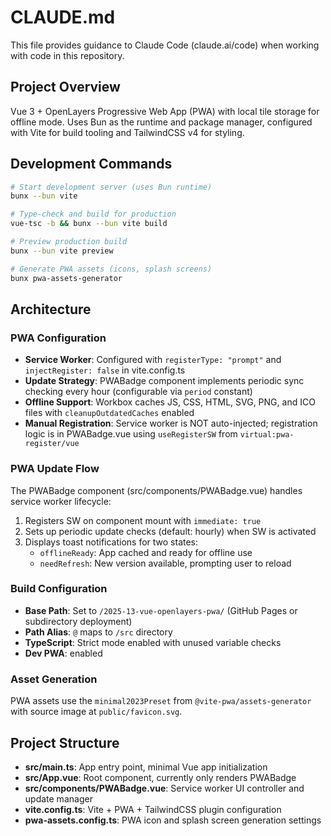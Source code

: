 # CLAUDE.md

This file provides guidance to Claude Code (claude.ai/code) when working with code in this repository.

## Project Overview

Vue 3 + OpenLayers Progressive Web App (PWA) with local tile storage for offline mode. Uses Bun as the runtime and package manager, configured with Vite for build tooling and TailwindCSS v4 for styling.

## Development Commands

```bash
# Start development server (uses Bun runtime)
bunx --bun vite

# Type-check and build for production
vue-tsc -b && bunx --bun vite build

# Preview production build
bunx --bun vite preview

# Generate PWA assets (icons, splash screens)
bunx pwa-assets-generator
```

## Architecture

### PWA Configuration

- **Service Worker**: Configured with `registerType: "prompt"` and `injectRegister: false` in vite.config.ts
- **Update Strategy**: PWABadge component implements periodic sync checking every hour (configurable via `period` constant)
- **Offline Support**: Workbox caches JS, CSS, HTML, SVG, PNG, and ICO files with `cleanupOutdatedCaches` enabled
- **Manual Registration**: Service worker is NOT auto-injected; registration logic is in PWABadge.vue using `useRegisterSW` from `virtual:pwa-register/vue`

### PWA Update Flow

The PWABadge component (src/components/PWABadge.vue) handles service worker lifecycle:
1. Registers SW on component mount with `immediate: true`
2. Sets up periodic update checks (default: hourly) when SW is activated
3. Displays toast notifications for two states:
   - `offlineReady`: App cached and ready for offline use
   - `needRefresh`: New version available, prompting user to reload

### Build Configuration

- **Base Path**: Set to `/2025-13-vue-openlayers-pwa/` (GitHub Pages or subdirectory deployment)
- **Path Alias**: `@` maps to `/src` directory
- **TypeScript**: Strict mode enabled with unused variable checks
- **Dev PWA**: enabled

### Asset Generation

PWA assets use the `minimal2023Preset` from `@vite-pwa/assets-generator` with source image at `public/favicon.svg`.

## Project Structure

- **src/main.ts**: App entry point, minimal Vue app initialization
- **src/App.vue**: Root component, currently only renders PWABadge
- **src/components/PWABadge.vue**: Service worker UI controller and update manager
- **vite.config.ts**: Vite + PWA + TailwindCSS plugin configuration
- **pwa-assets.config.ts**: PWA icon and splash screen generation settings

